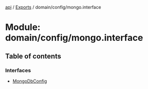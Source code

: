 [api](../README.md) / [Exports](../modules.md) / domain/config/mongo.interface

# Module: domain/config/mongo.interface

## Table of contents

### Interfaces

- [MongoDbConfig](../interfaces/domain_config_mongo_interface.MongoDbConfig.md)
